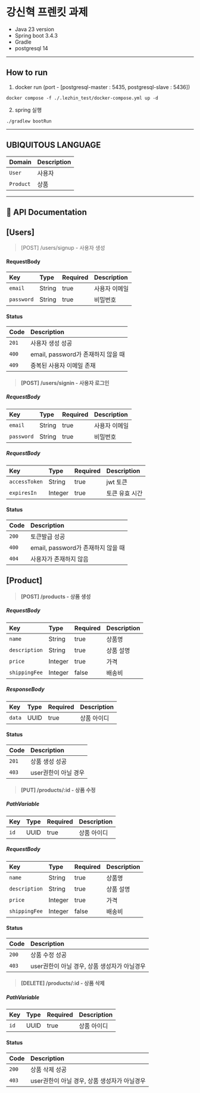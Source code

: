 # 강신혁 프렌킷 과제

- Java 23 version
- Spring boot 3.4.3
- Gradle
- postgresql 14


---
## How to run
1. docker run (port - [postgresql-master : 5435, postgresql-slave : 5436])
```shell
docker compose -f ./.lezhin_test/docker-compose.yml up -d
```

2. spring 실행
```shell
./gradlew bootRun
```
---

## UBIQUITOUS LANGUAGE
| Domain    | Description |
|:----------|:------------|
| `User`    | 사용자         |
| `Product` | 상품          |

---
## 📌 API Documentation
## [Users]

> [POST] /users/signup - 사용자 생성

#### RequestBody
| Key         | Type   | Required | Description |
|:------------|:-------|:---------|:------------|
| `email`     | String | true     | 사용자 이메일     |
| `password`  | String | true     | 비밀번호        |

#### Status
| Code  | Description                |
|:------|:---------------------------|
| `201` | 사용자 생성 성공                  |
| `400` | email, password가 존재하지 않을 때 |
| `409` | 중복된 사용자 이메일 존재             |

> #### [POST] /users/signin - 사용자 로그인

##### RequestBody
| Key        | Type   | Required | Description |
|:-----------|:-------|:---------|:------------|
| `email`    | String | true     | 사용자 이메일     |
| `password` | String | true     | 비밀번호        |

##### RequestBody
| Key           | Type    | Required | Description |
|:--------------|:--------|:---------|:------------|
| `accessToken` | String  | true     | jwt 토큰      |
| `expiresIn`   | Integer | true     | 토큰 유효 시간    |

#### Status
| Code  | Description                |
|:------|:---------------------------|
| `200` | 토큰발급 성공                    |
| `400` | email, password가 존재하지 않을 때 |
| `404` | 사용자가 존재하지 않음               |





## [Product]
> #### [POST] /products - 상품 생성

##### RequestBody
| Key           | Type    | Required | Description |
|:--------------|:--------|:---------|:------------|
| `name`        | String  | true     | 상품명         |
| `description` | String  | true     | 상품 설명       |
| `price`       | Integer | true     | 가격          |
| `shippingFee` | Integer | false    | 배송비         |

##### ResponseBody
| Key    | Type | Required | Description |
|:-------|:-----|:---------|:------------|
| `data` | UUID | true     | 상품 아이디      |

#### Status
| Code  | Description   |
|:------|:--------------|
| `201` | 상품 생성 성공      |
| `403` | user권한이 아닐 경우 |

> #### [PUT] /products/:id - 상품 수정

##### PathVariable
| Key  | Type | Required | Description |
|:-----|:-----|:---------|:------------|
| `id` | UUID | true     | 상품 아이디      |

##### RequestBody
| Key           | Type    | Required | Description |
|:--------------|:--------|:---------|:------------|
| `name`        | String  | true     | 상품명         |
| `description` | String  | true     | 상품 설명       |
| `price`       | Integer | true     | 가격          |
| `shippingFee` | Integer | false    | 배송비         |


#### Status
| Code  | Description                 |
|:------|:----------------------------|
| `200` | 상품 수정 성공                    |
| `403` | user권한이 아닐 경우, 상품 생성자가 아닐경우 |

> #### [DELETE] /products/:id - 상품 삭제

##### PathVariable
| Key  | Type | Required | Description |
|:-----|:-----|:---------|:------------|
| `id` | UUID | true     | 상품 아이디      |


#### Status
| Code  | Description                 |
|:------|:----------------------------|
| `200` | 상품 삭제 성공                    |
| `403` | user권한이 아닐 경우, 상품 생성자가 아닐경우 |